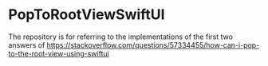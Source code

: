 # PopToRootViewSwiftUI
The repository is for referring to the implementations of the first two answers of https://stackoverflow.com/questions/57334455/how-can-i-pop-to-the-root-view-using-swiftui
